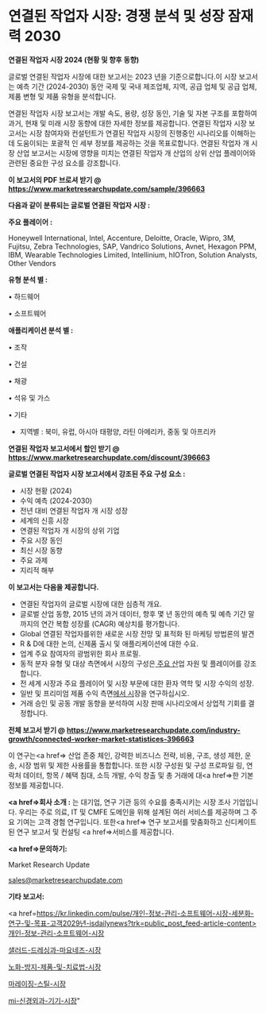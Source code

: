 # 연결된 작업자 시장: 경쟁 분석 및 성장 잠재력 2030

<strong>연결된 작업자 시장 2024 (현황 및 향후 동향)</strong>

글로벌 연결된 작업자 시장에 대한 보고서는 2023 년을 기준으로합니다.이 시장 보고서는 예측 기간 (2024-2030) 동안 국제 및 국내 제조업체, 지역, 공급 업체 및 공급 업체, 제품 변형 및 제품 유형을 분석합니다.

연결된 작업자 시장 보고서는 개발 속도, 용량, 성장 동인, 기술 및 자본 구조를 포함하여 과거, 현재 및 미래 시장 동향에 대한 자세한 정보를 제공합니다. 연결된 작업자 시장 보고서는 시장 참여자와 컨설턴트가 연결된 작업자 시장의 진행중인 시나리오를 이해하는 데 도움이되는 포괄적 인 세부 정보를 제공하는 것을 목표로합니다. 연결된 작업자 개 시장 산업 보고서는 시장에 영향을 미치는 연결된 작업자 개 산업의 상위 산업 플레이어와 관련된 중요한 구성 요소를 강조합니다.



<strong>이 보고서의 PDF 브로셔 받기 @ <a href=https://www.marketresearchupdate.com/sample/396663>https://www.marketresearchupdate.com/sample/396663</a></strong>



<strong>다음과 같이 분류되는 글로벌 연결된 작업자 시장 :</strong>



<strong>주요 플레이어 :</strong>

Honeywell International, Intel, Accenture, Deloitte, Oracle, Wipro, 3M, Fujitsu, Zebra Technologies, SAP, Vandrico Solutions, Avnet, Hexagon PPM, IBM, Wearable Technologies Limited, Intellinium, hIOTron, Solution Analysts, Other Vendors



<strong>유형 분석 별 :</strong>

• 하드웨어

• 소프트웨어



<strong>애플리케이션 분석 별 :</strong>

• 조작

• 건설

• 채광

• 석유 및 가스

• 기타

<ul>
  <li>지역별 : 북미, 유럽, 아시아 태평양, 라틴 아메리카, 중동 및 아프리카</li>
</ul>


<strong>연결된 작업자 보고서에서 할인 받기 @ <a href=https://www.marketresearchupdate.com/discount/396663>https://www.marketresearchupdate.com/discount/396663</a></strong>



<strong>글로벌 연결된 작업자 시장 보고서에서 강조된 주요 구성 요소 :</strong>
<ul>
  <li>시장 현황 (2024)</li>
  <li>수익 예측 (2024-2030)</li>
  <li>전년 대비 연결된 작업자 개 시장 성장</li>
  <li>세계의 신흥 시장</li>
  <li>연결된 작업자 개 시장의 상위 기업</li>
  <li>주요 시장 동인</li>
  <li>최신 시장 동향</li>
  <li>주요 과제</li>
  <li>지리적 해부</li>
</ul>


<strong>이 보고서는 다음을 제공합니다.</strong>
<ul>
  <li>연결된 작업자의 글로벌 시장에 대한 심층적 개요.</li>
  <li>글로벌 산업 동향, 2015 년의 과거 데이터, 향후 몇 년 동안의 예측 및 예측 기간 말까지의 연간 복합 성장률 (CAGR) 예상치를 평가합니다.</li>
  <li>Global 연결된 작업자를위한 새로운 시장 전망 및 표적화 된 마케팅 방법론의 발견</li>
  <li>R &amp; D에 대한 논의, 신제품 출시 및 애플리케이션에 대한 수요.</li>
  <li>업계 주요 참여자의 광범위한 회사 프로필.</li>
  <li>동적 분자 유형 및 대상 측면에서 시장의 구성은<a href=> 주요 산</a>업 자원 및 플레이어를 강조합니다.</li>
  <li>전 세계 시장과 주요 플레이어 및 시장 부문에 대한 환자 역학 및 시장 수익의 성장.</li>
  <li>일반 및 프리미엄 제품 수익 측면<a href=>에서 시</a>장을 연구하십시오.</li>
  <li>거래 승인 및 공동 개발 동향을 분석하여 시장 판매 시나리오에서 상업적 기회를 결정합니다.</li>
</ul>



<strong>전체 보고서 받기 @ <a href=https://www.marketresearchupdate.com/industry-growth/connected-worker-market-statistices-396663>https://www.marketresearchupdate.com/industry-growth/connected-worker-market-statistices-396663</a></strong>

이 연구는<a href=> 산업 존중</a> 체인, 강력한 비즈니스 전략, 비용, 구조, 생성 제한, 운송, 시장 범위 및 제한 사용률을 통합합니다. 또한 시장 구성원 및 구성 프로파일 링, 연락처 데이터, 항목 / 혜택 침대, 소득 개발, 수익 창출 및 총 거래에 대<a href=>한 기본 </a>정보를 제공합니다.



<strong><a href=>회사 소</a>개 :</strong>
는 대기업, 연구 기관 등의 수요를 충족시키는 시장 조사 기업입니다. 우리는 주로 의료, IT 및 CMFE 도메인을 위해 설계된 여러 서비스를 제공하며 그 주요 기여는 고객 경험 연구입니다. 또한<a href=> 연구 보</a>고서를 맞춤화하고 신디케이트 된 연구 보고서 및 컨설팅 <a href=>서비스</a>를 제공합니다.



<strong><a href=>문의하기:</a></strong>

Market Research Update

sales@marketresearchupdate.com



<strong>기타 보고서:</strong>

<a href=https://kr.linkedin.com/pulse/개인-정보-관리-소프트웨어-시장-세분화-연구-및-목표-고객2029년-isdailynews?trk=public_post_feed-article-content>개인-정보-관리-소프트웨어-시장</a>

<a href=https://www.linkedin.com/pulse/샐러드-드레싱과-마요네즈-시장-세분화-연구-및-목표-고객2029년-trendsetters-talk-360-analysis/>샐러드-드레싱과-마요네즈-시장</a>

<a href=https://www.linkedin.com/pulse/노화-방지-제품-및-치료법-시장-진입-전략-위험-평가2029년-isdailynews-zj0ff/>노화-방지-제품-및-치료법-시장</a>

<a href=https://www.linkedin.com/pulse/마레이징-스틸-시장-현재-및-미래-성장-2029-analytics-alchemy-360-analysis-brm5f/>마레이징-스틸-시장</a>

<a href=https://www.linkedin.com/pulse/mi-신경외과-기기-시장-현재-및-미래-성장-2030-survey-savvy-insights-360-analysis-ngvzc/>mi-신경외과-기기-시장</a>"
